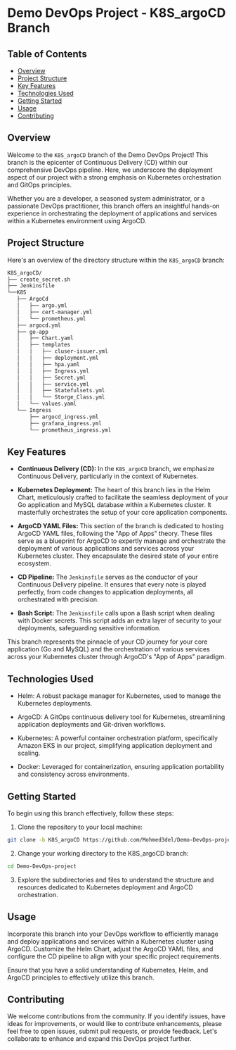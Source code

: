 # Demo DevOps Project - K8S_argoCD Branch


## Table of Contents

- [Overview](#overview)
- [Project Structure](#project-structure)
- [Key Features](#key-features)
- [Technologies Used](#technologies-used)
- [Getting Started](#getting-started)
- [Usage](#usage)
- [Contributing](#contributing)

## Overview

Welcome to the `K8S_argoCD` branch of the Demo DevOps Project! This branch is the epicenter of Continuous Delivery (CD) within our comprehensive DevOps pipeline. Here, we underscore the deployment aspect of our project with a strong emphasis on Kubernetes orchestration and GitOps principles. 

Whether you are a developer, a seasoned system administrator, or a passionate DevOps practitioner, this branch offers an insightful hands-on experience in orchestrating the deployment of applications and services within a Kubernetes environment using ArgoCD.


## Project Structure

Here's an overview of the directory structure within the `K8S_argoCD` branch:

```sh
K8S_argoCD/
├── create_secret.sh
├── Jenkinsfile
└──K8S
   ├── ArgoCd
   │   ├── argo.yml
   │   ├── cert-manager.yml
   │   └── prometheus.yml
   ├── argocd.yml
   ├── go-app
   │   ├── Chart.yaml
   │   ├── templates
   │   │   ├── cluser-issuer.yml
   │   │   ├── deployment.yml
   │   │   ├── hpa.yaml
   │   │   ├── Ingress.yml
   │   │   ├── Secret.yml
   │   │   ├── service.yml
   │   │   ├── Statefulsets.yml
   │   │   └── Storge_Class.yml
   │   └── values.yaml
   └── Ingress
       ├── argocd_ingress.yml
       ├── grafana_ingress.yml
       └── prometheus_ingress.yml
```


## Key Features

- **Continuous Delivery (CD):** In the `K8S_argoCD` branch, we emphasize Continuous Delivery, particularly in the context of Kubernetes.

- **Kubernetes Deployment:** The heart of this branch lies in the Helm Chart, meticulously crafted to facilitate the seamless deployment of your Go application and MySQL database within a Kubernetes cluster. It masterfully orchestrates the setup of your core application components.

- **ArgoCD YAML Files:** This section of the branch is dedicated to hosting ArgoCD YAML files, following the "App of Apps" theory. These files serve as a blueprint for ArgoCD to expertly manage and orchestrate the deployment of various applications and services across your Kubernetes cluster. They encapsulate the desired state of your entire ecosystem.

- **CD Pipeline:** The `Jenkinsfile` serves as the conductor of your Continuous Delivery pipeline. It ensures that every note is played perfectly, from code changes to application deployments, all orchestrated with precision.

- **Bash Script:** The `Jenkinsfile` calls upon a Bash script when dealing with Docker secrets. This script adds an extra layer of security to your deployments, safeguarding sensitive information.

This branch represents the pinnacle of your CD journey for your core application (Go and MySQL) and the orchestration of various services across your Kubernetes cluster through ArgoCD's "App of Apps" paradigm.

## Technologies Used

- Helm: A robust package manager for Kubernetes, used to manage the Kubernetes deployments.

- ArgoCD: A GitOps continuous delivery tool for Kubernetes, streamlining application deployments and Git-driven workflows.

- Kubernetes: A powerful container orchestration platform, specifically Amazon EKS in our project, simplifying application deployment and scaling.

- Docker: Leveraged for containerization, ensuring application portability and consistency across environments.

## Getting Started

To begin using this branch effectively, follow these steps:

1. Clone the repository to your local machine:

```bash
git clone -b K8S_argoCD https://github.com/Mohmed3del/Demo-DevOps-project.git
```
2. Change your working directory to the K8S_argoCD branch:

```bash
cd Demo-DevOps-project
```

3. Explore the subdirectories and files to understand the structure and resources dedicated to Kubernetes deployment and ArgoCD orchestration.

## Usage
Incorporate this branch into your DevOps workflow to efficiently manage and deploy applications and services within a Kubernetes cluster using ArgoCD. Customize the Helm Chart, adjust the ArgoCD YAML files, and configure the CD pipeline to align with your specific project requirements.

Ensure that you have a solid understanding of Kubernetes, Helm, and ArgoCD principles to effectively utilize this branch.

## Contributing
We welcome contributions from the community. If you identify issues, have ideas for improvements, or would like to contribute enhancements, please feel free to open issues, submit pull requests, or provide feedback. Let's collaborate to enhance and expand this DevOps project further.










